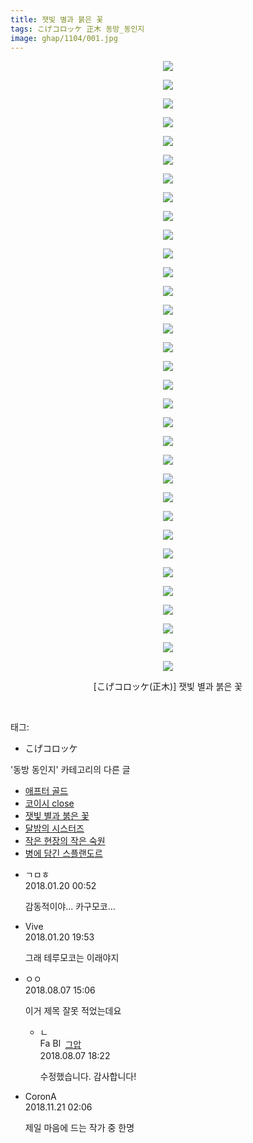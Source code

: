 ```yaml
---
title: 잿빛 별과 붉은 꽃
tags: こげコロッケ 正木 동방_동인지
image: ghap/1104/001.jpg
---
```

<div class="article">
<p style="text-align: center; clear: none; float: none;"><img src="{{ site.nasurl }}/ghap/1104/001.jpg"/></p>
<p style="text-align: center; clear: none; float: none;"><img src="{{ site.nasurl }}/ghap/1104/002.jpg"/></p>
<p style="text-align: center; clear: none; float: none;"><img src="{{ site.nasurl }}/ghap/1104/003.jpg"/></p>
<p style="text-align: center; clear: none; float: none;"><img src="{{ site.nasurl }}/ghap/1104/004.jpg"/></p>
<p style="text-align: center; clear: none; float: none;"><img src="{{ site.nasurl }}/ghap/1104/005.jpg"/></p>
<p style="text-align: center; clear: none; float: none;"><img src="{{ site.nasurl }}/ghap/1104/006.jpg"/></p>
<p style="text-align: center; clear: none; float: none;"><img src="{{ site.nasurl }}/ghap/1104/007.jpg"/></p>
<p style="text-align: center; clear: none; float: none;"><img src="{{ site.nasurl }}/ghap/1104/008.jpg"/></p>
<p style="text-align: center; clear: none; float: none;"><img src="{{ site.nasurl }}/ghap/1104/009.jpg"/></p>
<p style="text-align: center; clear: none; float: none;"><img src="{{ site.nasurl }}/ghap/1104/010.jpg"/></p>
<p style="text-align: center; clear: none; float: none;"><img src="{{ site.nasurl }}/ghap/1104/011.jpg"/></p>
<p style="text-align: center; clear: none; float: none;"><img src="{{ site.nasurl }}/ghap/1104/012.jpg"/></p>
<p style="text-align: center; clear: none; float: none;"><img src="{{ site.nasurl }}/ghap/1104/013.jpg"/></p>
<p style="text-align: center; clear: none; float: none;"><img src="{{ site.nasurl }}/ghap/1104/014.jpg"/></p>
<p style="text-align: center; clear: none; float: none;"><img src="{{ site.nasurl }}/ghap/1104/015.jpg"/></p>
<p style="text-align: center; clear: none; float: none;"><img src="{{ site.nasurl }}/ghap/1104/016.jpg"/></p>
<p style="text-align: center; clear: none; float: none;"><img src="{{ site.nasurl }}/ghap/1104/017.jpg"/></p>
<p style="text-align: center; clear: none; float: none;"><img src="{{ site.nasurl }}/ghap/1104/018.jpg"/></p>
<p style="text-align: center; clear: none; float: none;"><img src="{{ site.nasurl }}/ghap/1104/019.jpg"/></p>
<p style="text-align: center; clear: none; float: none;"><img src="{{ site.nasurl }}/ghap/1104/020.jpg"/></p>
<p style="text-align: center; clear: none; float: none;"><img src="{{ site.nasurl }}/ghap/1104/021.jpg"/></p>
<p style="text-align: center; clear: none; float: none;"><img src="{{ site.nasurl }}/ghap/1104/022.jpg"/></p>
<p style="text-align: center; clear: none; float: none;"><img src="{{ site.nasurl }}/ghap/1104/023.jpg"/></p>
<p style="text-align: center; clear: none; float: none;"><img src="{{ site.nasurl }}/ghap/1104/024.jpg"/></p>
<p style="text-align: center; clear: none; float: none;"><img src="{{ site.nasurl }}/ghap/1104/025.jpg"/></p>
<p style="text-align: center; clear: none; float: none;"><img src="{{ site.nasurl }}/ghap/1104/026.jpg"/></p>
<p style="text-align: center; clear: none; float: none;"><img src="{{ site.nasurl }}/ghap/1104/027.jpg"/></p>
<p style="text-align: center; clear: none; float: none;"><img src="{{ site.nasurl }}/ghap/1104/028.jpg"/></p>
<p style="text-align: center; clear: none; float: none;"><img src="{{ site.nasurl }}/ghap/1104/029.jpg"/></p>
<p style="text-align: center; clear: none; float: none;"><img src="{{ site.nasurl }}/ghap/1104/030.jpg"/></p>
<p style="text-align: center; clear: none; float: none;"><img src="{{ site.nasurl }}/ghap/1104/031.jpg"/></p>
<p style="text-align: center; clear: none; float: none;"><img src="{{ site.nasurl }}/ghap/1104/032.jpg"/></p>
<p style="text-align: center; clear: none; float: none;"><img src="{{ site.nasurl }}/ghap/1104/033.jpg"/></p>
<p style="text-align: center; clear: none; float: none;">[こげコロッケ(正木)] 잿빛 별과 붉은 꽃</p>
<p><br/></p>
</div><div class="tagTrail">
<p>태그: </p>
<ul>
<li>こげコロッケ</li>
</ul>
</div><div class="another">
<p>'동방 동인지' 카테고리의 다른 글</p>
<ul>
<li><a href="/2016-07-26-ghap_1106">애프터 골드</a></li>
<li><a href="/2016-07-26-ghap_1105">코이시 close</a></li>
<li><a href="/2016-07-26-ghap_1104">잿빛 별과 붉은 꽃</a></li>
<li><a href="/2016-07-26-ghap_1103">달밤의 시스터즈</a></li>
<li><a href="/2016-07-26-ghap_1102">작은 현장의 작은 숙원</a></li>
<li><a href="/2016-07-26-ghap_1100">병에 담긴 스플랜도르</a></li>
</ul>
</div><div class="cb_module cb_fluid">
<div class="cb_wrt cb_profile">
<div class="comment">
<ul>
<li class="cb_thumb_off" id="comment15178265">
<div class="cb_comment_area">
<div class="cb_info_area">
<div class="cb_section">
<span class="cb_nick_name">ㄱㅁㅎ</span>
</div>
<div class="cb_section">
<span class="cb_date">2018.01.20 00:52 </span>
</div>
</div>
<div class="cb_dsc_comment">
<p class="cb_dsc">
											감동적이야... 카구모코...
										</p>
</div>
</div></li>
<li class="cb_thumb_off" id="comment15178763">
<div class="cb_comment_area">
<div class="cb_info_area">
<div class="cb_section">
<span class="cb_nick_name">Vive</span>
</div>
<div class="cb_section">
<span class="cb_date">2018.01.20 19:53 </span>
</div>
</div>
<div class="cb_dsc_comment">
<p class="cb_dsc">
											그래 테루모코는 이래야지
										</p>
</div>
</div></li>
<li class="cb_thumb_off" id="comment15302566">
<div class="cb_comment_area">
<div class="cb_info_area">
<div class="cb_section">
<span class="cb_nick_name">ㅇㅇ</span>
</div>
<div class="cb_section">
<span class="cb_date">2018.08.07 15:06 </span>
</div>
</div>
<div class="cb_dsc_comment">
<p class="cb_dsc">
											이거 제목 잘못 적었는데요
										</p>
</div>
<ul>
<li class="cb_thumb_off" id="comment15302674">
<span class="cb_bu_subnode">ㄴ</span>
<div class="cb_comment_area">
<div class="cb_info_area">
<div class="cb_section">
<span class="cb_nick_name"><img alt="Favicon of https://ghaptouhou.tistory.com" height="16" onerror="this.onerror=null;this.parentNode.removeChild(this)" src="https://ghaptouhou.tistory.com/favicon.ico" width="16"/> <img alt="BlogIcon" height="16" onerror="this.parentNode.removeChild(this)" src="https://ghaptouhou.tistory.com/index.gif" width="16"/> <a href="https://ghaptouhou.tistory.com" onclick="return openLinkInNewWindow(this)"> 그압</a><span class="tistoryProfileLayerTrigger" onclick='TistoryProfile.show(event, this, {"title":"\uc800\uae30 \uc774\uac70 \ub098\uc911\uc5d0 \uc218\uc815 \uac00\ub2a5\ud558\ub098\uc694","url":"https:\/\/ghap.tistory.com","nickname":"\uadf8\uc555","items":[]}); return false;'></span></span>
</div>
<div class="cb_section">
<span class="cb_date">2018.08.07 18:22 </span>
</div>
</div>
<div class="cb_dsc_comment">
<p class="cb_dsc">
																수정했습니다. 감사합니다!
															</p>
</div>
</div>
</li>
</ul>
</div></li>
<li class="cb_thumb_off" id="comment15376062">
<div class="cb_comment_area">
<div class="cb_info_area">
<div class="cb_section">
<span class="cb_nick_name">CoronA</span>
</div>
<div class="cb_section">
<span class="cb_date">2018.11.21 02:06 </span>
</div>
</div>
<div class="cb_dsc_comment">
<p class="cb_dsc">
											제일 마음에 드는 작가 중 한명
										</p>
</div>
</div></li>
</ul>
</div>
</div><!-- commentList close -->
</div>